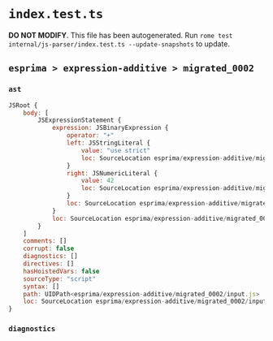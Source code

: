 # `index.test.ts`

**DO NOT MODIFY**. This file has been autogenerated. Run `rome test internal/js-parser/index.test.ts --update-snapshots` to update.

## `esprima > expression-additive > migrated_0002`

### `ast`

```javascript
JSRoot {
	body: [
		JSExpressionStatement {
			expression: JSBinaryExpression {
				operator: "+"
				left: JSStringLiteral {
					value: "use strict"
					loc: SourceLocation esprima/expression-additive/migrated_0002/input.js 1:0-1:12
				}
				right: JSNumericLiteral {
					value: 42
					loc: SourceLocation esprima/expression-additive/migrated_0002/input.js 1:15-1:17
				}
				loc: SourceLocation esprima/expression-additive/migrated_0002/input.js 1:0-1:17
			}
			loc: SourceLocation esprima/expression-additive/migrated_0002/input.js 1:0-1:17
		}
	]
	comments: []
	corrupt: false
	diagnostics: []
	directives: []
	hasHoistedVars: false
	sourceType: "script"
	syntax: []
	path: UIDPath<esprima/expression-additive/migrated_0002/input.js>
	loc: SourceLocation esprima/expression-additive/migrated_0002/input.js 1:0-2:0
}
```

### `diagnostics`

```

```
